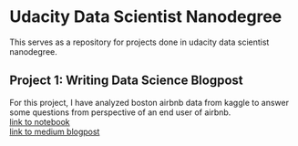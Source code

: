 # Udacity Data Scientist Nanodegree
This serves as a repository for projects done in udacity data scientist nanodegree.

## Project 1: Writing Data Science Blogpost
For this project, I have analyzed boston airbnb data from kaggle to answer some questions from perspective of an end user of airbnb.<br>
[link to notebook](https://github.com/thakur-ro/udacity-datascientist/blob/main/project%201/boston_airbnb.ipynb)<br>
[link to medium blogpost](https://medium.com/@rthakur4298/airbnb-data-analysis-for-starters-7c6ff7c9dc2c) <br>
